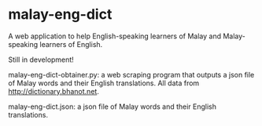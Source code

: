 # malay-eng-dict
A web application to help English-speaking learners of Malay and Malay-speaking learners of English. 

Still in development!

malay-eng-dict-obtainer.py: a web scraping program that outputs a json file of Malay words and their English translations. All data from http://dictionary.bhanot.net.

malay-eng-dict.json: a json file of Malay words and their English translations.

